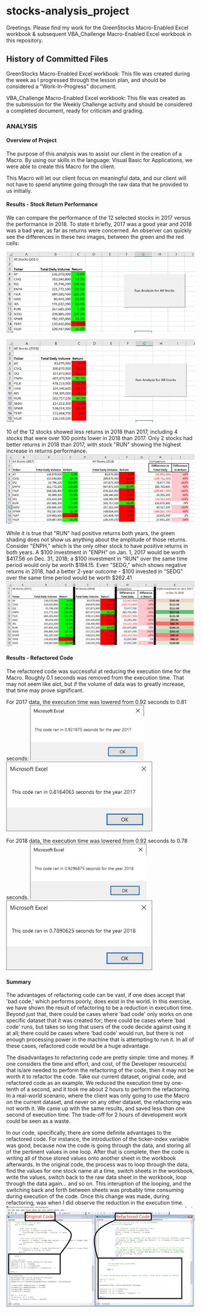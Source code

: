 # stocks-analysis_project
Greetings.  Please find my work for the GreenStocks Macro-Enabled Excel workbook & subsequent VBA_Challenge Macro-Enabled Excel workbook in this repository.

## History of Committed Files
GreenStocks Macro-Enabled Excel workbook:
This file was created during the week as I progressed through the lesson plan, and should be considered a "Work-In-Progress" document.

VBA_Challenge Macro-Enabled Excel workbook:
This file was created as the submission for the Weekly Challenge activity and should be considered a completed document, ready for criticism and grading.

### ANALYSIS
#### Overview of Project
The purpose of this analysis was to assist our client in the creation of a Macro.  By using our skills in the language: Visual Basic for Applications, we were able to create this Macro for the client.  

This Macro will let our client focus on meaningful data, and our client will not have to spend anytime going through the raw data that he provided to us initially.

#### Results - Stock Return Performance
We can compare the performance of the 12 selected stocks in 2017 versus the performance in 2018.  To state it briefly, 2017 was a good year and 2018 was a bad year, as far as returns were concerned.  An observer can quickly see the differences in these two images, between the green and the red cells: 

![2017](resources/All_Stocks_Analysis_2017.png)

![2018](resources/All_Stocks_Analysis_2018.png)

10 of the 12 stocks showed less returns in 2018 than 2017, including 4 stocks that were over 100 points lower in 2018 than 2017.  Only 2 stocks had better returns in 2018 than 2017, with stock "RUN" showing the highest increase in returns performance.
![Comparison](resources/All_Stocks_Analysis_2018_vs_2017_Comparison.png)

While it is true that "RUN" had positive returns both years, the green shading does not show us anything about the amplitude of those returns.  Consider "ENPH," which is the only other stock to have positive returns in both years.  A $100 investment in "ENPH" on Jan. 1, 2017 would be worth $417.56 on Dec. 31, 2018; a $100 investment in "RUN" over the same time period would only be worth $194.15.  Even "SEDG," which shows negative returns in 2018, had a better 2-year outcome - $100 invested in "SEDG" over the same time period would be worth $262.41 
![Total_Return](resources/2018_vs_2017_with_Total_Return_Figures.png)

#### Results - Refactored Code
The refactored code was successful at reducing the execution time for the Macro.  Roughly 0.1 seconds was removed from the execution time.  That may not seem like alot, but if the volume of data was to greatly increase, that time may prove significant.

For 2017 data, the execution time was lowered from 0.92 seconds to 0.81 seconds:
![Old Code Execution Time 2017](resources/Green_Stocks_Macro_RunTime_2017.png)
![NEW Code Execution Time 2017](resources/VBA_Challenge_2017.png)

For 2018 data, the execution time was lowered from 0.92 seconds to 0.78 seconds.
![Old Code Execution Time 2018](resources/Green_Stocks_Macro_RunTime_2018.png)
![NEW Code Execution Time 2018](resources/VBA_Challenge_2018.png)

#### Summary
The advantages of refactoring code can be vast, if one does accept that 'bad code,' which performs poorly, does exist in the world.  In this exercise, we have shown the result of refactoring to be a reduction in execution time.  Beyond just that, there could be cases where 'bad code' only works on one specific dataset that it was created for; there could be cases where 'bad code' runs, but takes so long that users of the code decide against using it at all; there could be cases where 'bad code' would run, but there is not enough processing power in the machine that is attempting to run it.  In all of these cases, refactored code would be a huge advantage.

The disadvantages to refactoring code are pretty simple: time and money.  If one considers the time and effort, and cost, of the Developer resource(s) that is/are needed to perform the refactoring of the code, then it may not be worth it to refactor the code.  Take our current dataset, original code, and refactored code as an example.  We reduced the execution time by one-tenth of a second, and it took me about 2 hours to perform the refactoring.  In a real-world scenario, where the client was only going to use the Macro on the current dataset, and never on any other dataset, the refactoring was not worth it.  We came up with the same results, and saved less than one second of execution time.  The trade-off for 2 hours of development work could be seen as a waste.

In our code, specifically, there are some definite advantages to the refactored code.  For instance, the introduction of the ticker-index variable was good, because now the code is going through the data, and storing all of the pertinent values in one loop.  After that is complete, then the code is writing all of those stored values onto another sheet in the workbook afterwards.  In the original code, the process was to loop through the data, find the values for one stock name at a time, switch sheets in the workbook, write the values, switch back to the raw data sheet in the workbook, loop through the data again... and so on.  This interuption of the looping, and the switching back and forth between sheets was probably time consuming during execution of the code.  Once this change was made, during refactoring, was when I did observe the reduction in the execution time.
![Code Compare](resources/Code_Comparison.png)




